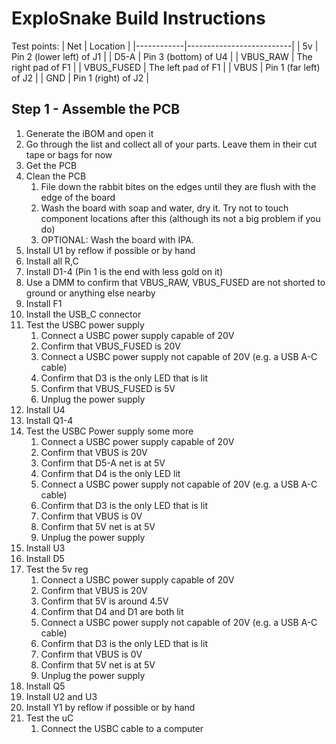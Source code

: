 # ExploSnake Build Instructions

Test points:
| Net        | Location                 |
|------------|--------------------------|
| 5v         | Pin 2 (lower left) of J1 |
| D5-A       | Pin 3 (bottom) of U4     |
| VBUS_RAW   | The right pad of F1      |
| VBUS_FUSED | The left pad of F1       |
| VBUS       | Pin 1 (far left) of J2   |
| GND        | Pin 1 (right) of J2      |

## Step 1 - Assemble the PCB
1. Generate the iBOM and open it
1. Go through the list and collect all of your parts. Leave them in their cut tape or bags for now
1. Get the PCB
1. Clean the PCB
    1. File down the rabbit bites on the edges until they are flush with the edge of the board
    1. Wash the board with soap and water, dry it. Try not to touch component locations after this (although its not a big problem if you do)
    1. OPTIONAL: Wash the board with IPA.
1. Install U1 by reflow if possible or by hand
1. Install all R,C
1. Install D1-4 (Pin 1 is the end with less gold on it)
1. Use a DMM to confirm that VBUS_RAW, VBUS_FUSED are not shorted to ground or anything else nearby
1. Install F1
1. Install the USB_C connector
1. Test the USBC power supply
    1. Connect a USBC power supply capable of 20V
    1. Confirm that VBUS_FUSED is 20V
    1. Connect a USBC power supply not capable of 20V (e.g. a USB A-C cable)
    1. Confirm that D3 is the only LED that is lit
    1. Confirm that VBUS_FUSED is 5V
    1. Unplug the power supply
1. Install U4
1. Install Q1-4
1. Test the USBC Power supply some more
    1. Connect a USBC power supply capable of 20V
    1. Confirm that VBUS is 20V
    1. Confirm that D5-A net is at 5V
    1. Confirm that D4 is the only LED lit 
    1. Connect a USBC power supply not capable of 20V (e.g. a USB A-C cable)
    1. Confirm that D3 is the only LED that is lit
    1. Confirm that VBUS is 0V
    1. Confirm that 5V net is at 5V
    1. Unplug the power supply
1. Install U3
1. Install D5
1. Test the 5v reg
    1. Connect a USBC power supply capable of 20V
    1. Confirm that VBUS is 20V
    1. Confirm that 5V is around 4.5V
    1. Confirm that D4 and D1 are both lit 
    1. Connect a USBC power supply not capable of 20V (e.g. a USB A-C cable)
    1. Confirm that D3 is the only LED that is lit
    1. Confirm that VBUS is 0V
    1. Confirm that 5V net is at 5V
    1. Unplug the power supply  
1. Install Q5
1. Install U2 and U3
1. Install Y1 by reflow if possible or by hand
1. Test the uC
    1. Connect the USBC cable to a computer